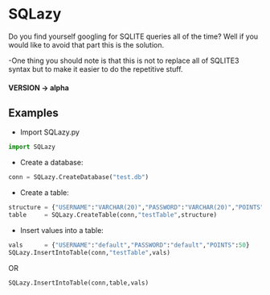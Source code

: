# SQLazy
Do you find yourself googling for SQLITE queries all of the time? Well if you would like to avoid that part this is the solution.

-One thing you should note is that this is not to replace all of SQLITE3 syntax but to make it easier to do the repetitive stuff.

#### VERSION -> alpha 


## Examples

- Import SQLazy.py
```python
import SQLazy
```

- Create a database:
```python
conn = SQLazy.CreateDatabase("test.db")
```
- Create a table:
```python
structure = {"USERNAME":"VARCHAR(20)","PASSWORD":"VARCHAR(20)","POINTS":"INTEGER"}
table     = SQLazy.CreateTable(conn,"testTable",structure)

```
- Insert values into a table:
```python
vals      = {"USERNAME":"default","PASSWORD":"default","POINTS":50}
SQLazy.InsertIntoTable(conn,"testTable",vals)
```
OR
```python
SQLazy.InsertIntoTable(conn,table,vals)
```
